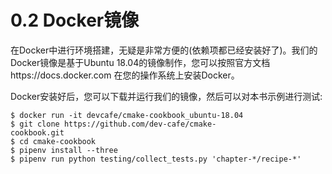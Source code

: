 # 0.2 Docker镜像

在Docker中进行环境搭建，无疑是非常方便的(依赖项都已经安装好了)。我们的Docker镜像是基于Ubuntu 18.04的镜像制作，您可以按照官方文档https://docs.docker.com 在您的操作系统上安装Docker。

Docker安装好后，您可以下载并运行我们的镜像，然后可以对本书示例进行测试:

```shell
$ docker run -it devcafe/cmake-cookbook_ubuntu-18.04
$ git clone https://github.com/dev-cafe/cmake-
cookbook.git
$ cd cmake-cookbook
$ pipenv install --three
$ pipenv run python testing/collect_tests.py 'chapter-*/recipe-*'
```

